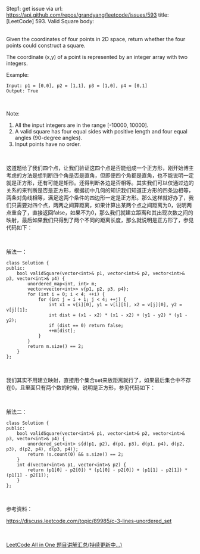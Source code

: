 Step1: get issue via url: https://api.github.com/repos/grandyang/leetcode/issues/593 
 title:[LeetCode] 593. Valid Square 
 body:  
  

Given the coordinates of four points in 2D space, return whether the four points could construct a square.

The coordinate (x,y) of a point is represented by an integer array with two integers.

Example:
    
    
    Input: p1 = [0,0], p2 = [1,1], p3 = [1,0], p4 = [0,1]
    Output: True
    

 

Note:

  1. All the input integers are in the range [-10000, 10000].
  2. A valid square has four equal sides with positive length and four equal angles (90-degree angles).
  3. Input points have no order.



 

这道题给了我们四个点，让我们验证这四个点是否能组成一个正方形，刚开始博主考虑的方法是想判断四个角是否是直角，但即便四个角都是直角，也不能说明一定就是正方形，还有可能是矩形。还得判断各边是否相等。其实我们可以仅通过边的关系的来判断是否是正方形，根据初中几何的知识我们知道正方形的四条边相等，两条对角线相等，满足这两个条件的四边形一定是正方形。那么这样就好办了，我们只需要对四个点，两两之间算距离，如果计算出某两个点之间距离为0，说明两点重合了，直接返回false，如果不为0，那么我们就建立距离和其出现次数之间的映射，最后如果我们只得到了两个不同的距离长度，那么就说明是正方形了，参见代码如下：

 

解法一：
    
    
    class Solution {
    public:
        bool validSquare(vector<int>& p1, vector<int>& p2, vector<int>& p3, vector<int>& p4) {
            unordered_map<int, int> m;
            vector<vector<int>> v{p1, p2, p3, p4};
            for (int i = 0; i < 4; ++i) {
                for (int j = i + 1; j < 4; ++j) {
                    int x1 = v[i][0], y1 = v[i][1], x2 = v[j][0], y2 = v[j][1];
                    int dist = (x1 - x2) * (x1 - x2) + (y1 - y2) * (y1 - y2);
                    if (dist == 0) return false;
                    ++m[dist];
                }
            }
            return m.size() == 2;
        }
    };

 

我们其实不用建立映射，直接用个集合set来放距离就行了，如果最后集合中不存在0，且里面只有两个数的时候，说明是正方形，参见代码如下：

 

解法二：
    
    
    class Solution {
    public:
        bool validSquare(vector<int>& p1, vector<int>& p2, vector<int>& p3, vector<int>& p4) {
            unordered_set<int> s{d(p1, p2), d(p1, p3), d(p1, p4), d(p2, p3), d(p2, p4), d(p3, p4)};
            return !s.count(0) && s.size() == 2;
        }
        int d(vector<int>& p1, vector<int>& p2) {
            return (p1[0] - p2[0]) * (p1[0] - p2[0]) + (p1[1] - p2[1]) * (p1[1] - p2[1]);
        }
    };

 

参考资料：

<https://discuss.leetcode.com/topic/89985/c-3-lines-unordered_set>

 

[LeetCode All in One 题目讲解汇总(持续更新中...)](http://www.cnblogs.com/grandyang/p/4606334.html)
